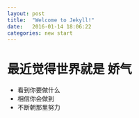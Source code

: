 ```yaml
---
layout: post
title:  "Welcome to Jekyll!"
date:   2016-01-14 18:06:22
categories: new start
---
```


# 最近觉得世界就是 **娇气** 
* 看到你要做什么
* 相信你会做到
* 不断朝那里努力